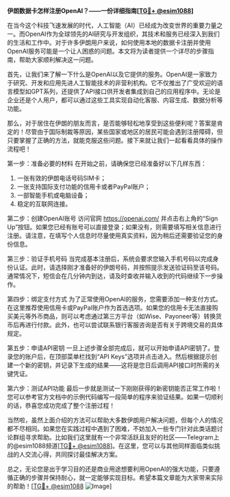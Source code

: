 **伊朗数据卡怎样注册OpenAI？——一份详细指南[[TG💪+ @esim1088](https://t.me/s/esim1088)]**

在当今这个科技飞速发展的时代，人工智能（AI）已经成为改变世界的重要力量之一。而OpenAI作为全球领先的AI研究与开发组织，其技术和服务已经深入到我们的生活和工作中。对于许多伊朗用户来说，如何使用本地的数据卡注册并使用OpenAI服务可能是一个让人困惑的问题。本文将为读者提供一个详尽的步骤指南，帮助大家顺利解决这一问题。

首先，让我们来了解一下什么是OpenAI以及它提供的服务。OpenAI是一家致力于研究、开发和应用先进人工智能技术的非营利机构。它不仅推出了广受欢迎的语言模型如GPT系列，还提供了API接口供开发者集成到自己的应用程序中。无论是企业还是个人用户，都可以通过这些工具实现自动化客服、内容生成、数据分析等功能。

那么，对于居住在伊朗的朋友而言，是否能够轻松地享受到这些便利呢？答案是肯定的！尽管由于国际制裁等原因，某些国家或地区的居民可能会遇到注册障碍，但只要掌握了正确的方法，就能克服这些问题。接下来就让我们一起看看具体的操作流程吧！

第一步：准备必要的材料
在开始之前，请确保您已经准备好以下几样东西：
1. 一张有效的伊朗电话号码SIM卡；
2. 一张支持国际支付功能的信用卡或者PayPal账户；
3. 一部智能手机或电脑设备；
4. 稳定的互联网连接。

第二步：创建OpenAI账号
访问官网 https://openai.com/ 并点击右上角的“Sign Up”按钮。如果您已经有账号可以直接登录；如果没有，则需要填写相关信息进行注册。请注意，在填写个人信息时尽量使用真实资料，因为稍后还需要验证您的身份信息。

第三步：验证手机号码
当完成基本注册后，系统会要求您输入手机号码以完成身份认证。此时，请选择刚才准备好的伊朗号码，并按照提示发送验证码至该号码。通常情况下，短信会在几分钟内到达，请及时查收并输入收到的代码继续下一步操作。

第四步：绑定支付方式
为了正常使用OpenAI的服务，您需要添加一种支付方式。在这里推荐使用信用卡或PayPal账户作为首选选项。如果您的信用卡无法直接购买美元等外币商品，则可以考虑通过第三方平台（如Wise、Payoneer等）转换货币后再进行付款。此外，也可以尝试联系银行客服咨询是否有关于跨境交易的具体规定。

第五步：申请API密钥
一旦上述步骤全部完成后，就可以开始申请API密钥了。登录您的账户后，在顶部菜单栏找到“API Keys”选项并点击进入。然后根据提示创建一个新的密钥，并记录下生成的结果——这将是您日后调用API接口时所需的关键凭证。

第六步：测试API功能
最后一步就是测试一下刚刚获得的新密钥能否正常工作啦！您可以参考官方文档中的示例代码编写一段简单的程序来验证结果。如果一切顺利的话，恭喜您成功完成了整个注册过程！

当然啦，虽然上面介绍的方法可以帮助大多数伊朗用户解决问题，但每个人的情况都不尽相同。如果您在实践过程中遇到了困难，不妨加入一些专门针对此类话题讨论群组寻求帮助。比如我们这里就有一个非常活跃且友好的社区——Telegram上的@esim1088频道[[TG💪+ @esim1088](https://t.me/s/esim1088)]。在这里，您可以与其他同样面临类似挑战的人交流心得，共同探讨最佳解决方案。

总之，无论您是出于学习目的还是商业用途想要利用OpenAI的强大功能，只要遵循正确的步骤并保持耐心，就一定能够实现目标。希望本篇文章能为大家带来实际的帮助！[[TG💪+ @esim1088](https://t.me/s/esim1088) ![Image](https://i.postimg.cc/4NQfJmqS/Snipaste-2025-05-13-00-14-12.png)]